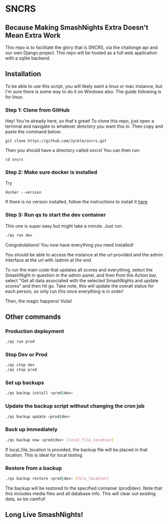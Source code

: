 # SNCRS

## Because Making SmashNights Extra Doesn't Mean Extra Work

This repo is to facilitate the glory that is SNCRS, via the challonge api and our own Django project. This repo will be hosted as a full web application with a sqlite backend.

## Installation

To be able to use this script, you will likely want a linux or mac instance, but I'm sure there is some way to do it on Windows also. The guide following is for linux.

### Step 1: Clone from GitHub

Hey! You're already here, so that's great! To clone this repo, just open a terminal and navigate to whatever directory you want this in. Then copy and paste the command below:

`git clone https://github.com/Jyckle/sncrs.git`

Then you should have a directory called sncrs! You can then run:

`cd sncrs`

### Step 2: Make sure docker is installed

Try

`docker --version`

If there is no version installed, follow the instructions to install it [here](https://docs.docker.com/engine/install/)

### Step 3: Run qs to start the dev container

This one is super easy but might take a minute. Just run:

```bash
./qs run dev
```

Congratulations! You now have everything you need installed!

You should be able to access the instance at the url provided and the admin interface at the url with /admin at the end

To run the main code that updates all scores and everything, select the SmashNight in question in the admin panel, and then from the Action bar, select "Get all data associated with the selected SmashNights and update scores" and then hit go. Take note, this will update the overall status for each person, so only run this once everything is in order!

Then, the magic happens! Voila!

## Other commands

### Production deployment

```bash
./qs run prod
```

### Stop Dev or Prod

```bash
./qs stop dev
./qs stop prod
```

### Set up backups

```bash
./qs backup install <prod|dev>
```

### Update the backup script without changing the cron job

```bash
./qs backup update <prod|dev>
```

### Back up immediately

```bash
./qs backup now <prod|dev> [local_file_location]
```

If local_file_location is provided, the backup file will be placed in that location. This is ideal for local testing

### Restore from a backup

```bash
./qs backup restore <prod|dev> [file_location]
```

The backup will be restored to the specified container (prod|dev). Note that this includes media files and all database info.
This will clear out existing data, so be careful!

## Long Live SmashNights!
